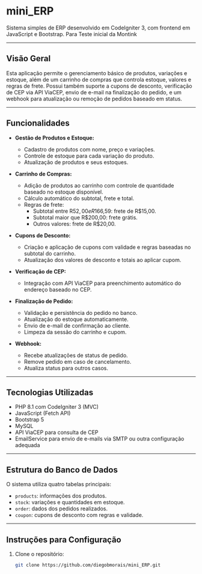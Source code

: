 # mini_ERP

Sistema simples de ERP desenvolvido em CodeIgniter 3, com frontend em JavaScript e Bootstrap. Para Teste inicial da Montink

---

## Visão Geral

Esta aplicação permite o gerenciamento básico de produtos, variações e estoque, além de um carrinho de compras que controla estoque, valores e regras de frete. Possui também suporte a cupons de desconto, verificação de CEP via API ViaCEP, envio de e-mail na finalização do pedido, e um webhook para atualização ou remoção de pedidos baseado em status.

---

## Funcionalidades

- **Gestão de Produtos e Estoque:**
  - Cadastro de produtos com nome, preço e variações.
  - Controle de estoque para cada variação do produto.
  - Atualização de produtos e seus estoques.

- **Carrinho de Compras:**
  - Adição de produtos ao carrinho com controle de quantidade baseado no estoque disponível.
  - Cálculo automático do subtotal, frete e total.
  - Regras de frete:
    - Subtotal entre R$52,00 e R$166,59: frete de R$15,00.
    - Subtotal maior que R$200,00: frete grátis.
    - Outros valores: frete de R$20,00.

- **Cupons de Desconto:**
  - Criação e aplicação de cupons com validade e regras baseadas no subtotal do carrinho.
  - Atualização dos valores de desconto e totais ao aplicar cupom.

- **Verificação de CEP:**
  - Integração com API ViaCEP para preenchimento automático do endereço baseado no CEP.

- **Finalização de Pedido:**
  - Validação e persistência do pedido no banco.
  - Atualização do estoque automaticamente.
  - Envio de e-mail de confirmação ao cliente.
  - Limpeza da sessão do carrinho e cupom.

- **Webhook:**
  - Recebe atualizações de status de pedido.
  - Remove pedido em caso de cancelamento.
  - Atualiza status para outros casos.

---

## Tecnologias Utilizadas

- PHP 8.1 com CodeIgniter 3 (MVC)
- JavaScript (Fetch API)
- Bootstrap 5
- MySQL
- API ViaCEP para consulta de CEP
- EmailService para envio de e-mails via SMTP ou outra configuração adequada

---

## Estrutura do Banco de Dados

O sistema utiliza quatro tabelas principais:

- `products`: informações dos produtos.
- `stock`: variações e quantidades em estoque.
- `order`: dados dos pedidos realizados.
- `coupon`: cupons de desconto com regras e validade.

---

## Instruções para Configuração

1. Clone o repositório:

   ```bash
   git clone https://github.com/diegobmorais/mini_ERP.git

